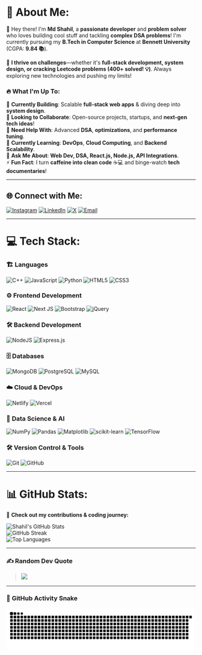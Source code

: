 # 💫 About Me:  
👋 Hey there! I'm **Md Shahil**, a **passionate developer** and **problem solver** who loves building cool stuff and tackling **complex DSA problems**! I'm currently pursuing my **B.Tech in Computer Science** at **Bennett University** (CGPA: **9.84 📚**).  

🚀 **I thrive on challenges**—whether it's **full-stack development, system design, or cracking Leetcode problems (400+ solved! 💡)**. Always exploring new technologies and pushing my limits!  

### 🔥 What I'm Up To:  
🔭 **Currently Building**: Scalable **full-stack web apps** & diving deep into **system design**.  
👯 **Looking to Collaborate**: Open-source projects, startups, and **next-gen tech ideas**!  
🤝 **Need Help With**: Advanced **DSA**, **optimizations**, and **performance tuning**.  
🌱 **Currently Learning**: **DevOps**, **Cloud Computing**, and **Backend Scalability**.  
💬 **Ask Me About**: **Web Dev, DSA, React.js, Node.js, API Integrations**.  
⚡ **Fun Fact**: I turn **caffeine into clean code** ☕💻 and binge-watch **tech documentaries**!  

---

## 🌐 Connect with Me:  
[![Instagram](https://img.shields.io/badge/Instagram-%23E4405F.svg?logo=Instagram&logoColor=white)](https://instagram.com/md.shahil_16)  [![LinkedIn](https://img.shields.io/badge/LinkedIn-%230077B5.svg?logo=linkedin&logoColor=white)](https://linkedin.com/in/md-shahil-731477199)  [![X](https://img.shields.io/badge/X-black.svg?logo=X&logoColor=white)](https://x.com/SahilTwitTz)  [![Email](https://img.shields.io/badge/Email-D14836?logo=gmail&logoColor=white)](mailto:sahil321nis@gmail.com)  

---

# 💻 Tech Stack:  

### 🏗 **Languages**  
![C++](https://img.shields.io/badge/c++-%2300599C.svg?style=for-the-badge&logo=c%2B%2B&logoColor=white) ![JavaScript](https://img.shields.io/badge/javascript-%23323330.svg?style=for-the-badge&logo=javascript&logoColor=%23F7DF1E) ![Python](https://img.shields.io/badge/python-3670A0?style=for-the-badge&logo=python&logoColor=ffdd54) ![HTML5](https://img.shields.io/badge/html5-%23E34F26.svg?style=for-the-badge&logo=html5&logoColor=white) ![CSS3](https://img.shields.io/badge/css3-%231572B6.svg?style=for-the-badge&logo=css3&logoColor=white)  

### ⚙️ **Frontend Development**  
![React](https://img.shields.io/badge/react-%2320232a.svg?style=for-the-badge&logo=react&logoColor=%2361DAFB) ![Next JS](https://img.shields.io/badge/Next-black?style=for-the-badge&logo=next.js&logoColor=white) ![Bootstrap](https://img.shields.io/badge/bootstrap-%238511FA.svg?style=for-the-badge&logo=bootstrap&logoColor=white) ![jQuery](https://img.shields.io/badge/jquery-%230769AD.svg?style=for-the-badge&logo=jquery&logoColor=white)  

### 🛠 **Backend Development**  
![NodeJS](https://img.shields.io/badge/node.js-6DA55F?style=for-the-badge&logo=node.js&logoColor=white) ![Express.js](https://img.shields.io/badge/express.js-%23404d59.svg?style=for-the-badge&logo=express&logoColor=%2361DAFB)  

### 🗄 **Databases**  
![MongoDB](https://img.shields.io/badge/MongoDB-%234ea94b.svg?style=for-the-badge&logo=mongodb&logoColor=white) ![PostgreSQL](https://img.shields.io/badge/postgres-%23316192.svg?style=for-the-badge&logo=postgresql&logoColor=white) ![MySQL](https://img.shields.io/badge/mysql-4479A1.svg?style=for-the-badge&logo=mysql&logoColor=white)  

### ☁️ **Cloud & DevOps**  
![Netlify](https://img.shields.io/badge/netlify-%23000000.svg?style=for-the-badge&logo=netlify&logoColor=#00C7B7) ![Vercel](https://img.shields.io/badge/vercel-%23000000.svg?style=for-the-badge&logo=vercel&logoColor=white)  

### 🔬 **Data Science & AI**  
![NumPy](https://img.shields.io/badge/numpy-%23013243.svg?style=for-the-badge&logo=numpy&logoColor=white) ![Pandas](https://img.shields.io/badge/pandas-%23150458.svg?style=for-the-badge&logo=pandas&logoColor=white) ![Matplotlib](https://img.shields.io/badge/Matplotlib-%23ffffff.svg?style=for-the-badge&logo=Matplotlib&logoColor=black) ![scikit-learn](https://img.shields.io/badge/scikit--learn-%23F7931E.svg?style=for-the-badge&logo=scikit-learn&logoColor=white) ![TensorFlow](https://img.shields.io/badge/TensorFlow-%23FF6F00.svg?style=for-the-badge&logo=TensorFlow&logoColor=white)  

### 🛠 **Version Control & Tools**  
![Git](https://img.shields.io/badge/git-%23F05033.svg?style=for-the-badge&logo=git&logoColor=white) ![GitHub](https://img.shields.io/badge/github-%23121011.svg?style=for-the-badge&logo=github&logoColor=white)

---

# 📊 GitHub Stats:  
🚀 **Check out my contributions & coding journey:**  

![Shahil's GitHub Stats](https://github-readme-stats.vercel.app/api?username=SahilTwitZ&theme=tokyonight&hide_border=true&include_all_commits=true&count_private=true)  
![GitHub Streak](https://github-readme-streak-stats.herokuapp.com/?user=SahilTwitZ&theme=tokyonight&hide_border=true)  
![Top Languages](https://github-readme-stats.vercel.app/api/top-langs/?username=SahilTwitZ&theme=tokyonight&hide_border=true&include_all_commits=true&count_private=true&layout=compact)  

---

### ✍️ Random Dev Quote  
> ![](https://quotes-github-readme.vercel.app/api?type=horizontal&theme=radical)  

---

### 🐍 **GitHub Activity Snake**  
<picture>
  <source media="(prefers-color-scheme: dark)" srcset="https://raw.githubusercontent.com/SahilTwitZ/SahilTwitZ/output/github-snake-dark.svg" />
  <source media="(prefers-color-scheme: light)" srcset="https://raw.githubusercontent.com/SahilTwitZ/SahilTwitZ/output/github-snake.svg" />
  <img alt="github-snake" src="https://raw.githubusercontent.com/SahilTwitZ/SahilTwitZ/output/github-snake.svg" />
</picture>  
